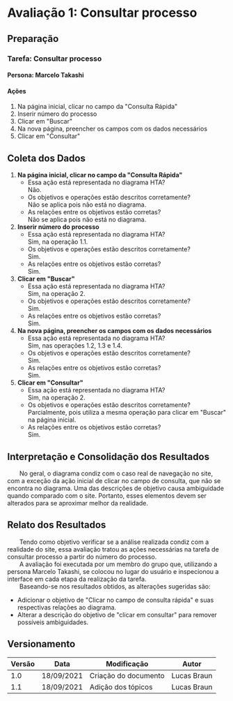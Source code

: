 # Avaliação 1: Consultar processo

## Preparação
### Tarefa: Consultar processo
#### Persona: Marcelo Takashi
#### Ações
1. Na página inicial, clicar no campo da "Consulta Rápida"
2. Inserir número do processo
3. Clicar em "Buscar"
4. Na nova página, preencher os campos com os dados necessários
5. Clicar em "Consultar"

## Coleta dos Dados
1. **Na página inicial, clicar no campo da "Consulta Rápida"**
    - Essa ação está representada no diagrama HTA?<br>Não.
    - Os objetivos e operações estão descritos corretamente?<br>Não se aplica pois não está no diagrama.
    - As relações entre os objetivos estão corretas?<br>Não se aplica pois não está no diagrama.
2. **Inserir número do processo**
    - Essa ação está representada no diagrama HTA?<br>Sim, na operação 1.1.
    - Os objetivos e operações estão descritos corretamente?<br>Sim.
    - As relações entre os objetivos estão corretas?<br>Sim.
3. **Clicar em "Buscar"**
    - Essa ação está representada no diagrama HTA?<br>Sim, na operação 2.
    - Os objetivos e operações estão descritos corretamente?<br>Sim.
    - As relações entre os objetivos estão corretas?<br>Sim.
4. **Na nova página, preencher os campos com os dados necessários**
    - Essa ação está representada no diagrama HTA?<br>Sim, nas operações 1.2, 1.3 e 1.4.
    - Os objetivos e operações estão descritos corretamente?<br>Sim.
    - As relações entre os objetivos estão corretas?<br>Sim.
5. **Clicar em "Consultar"**
    - Essa ação está representada no diagrama HTA?<br>Sim, na operação 2.
    - Os objetivos e operações estão descritos corretamente?<br>Parcialmente, pois utiliza a mesma operação para clicar em "Buscar" na página inicial.
    - As relações entre os objetivos estão corretas?<br>Sim.

## Interpretação e Consolidação dos Resultados
&emsp;&emsp;No geral, o diagrama condiz com o caso real de navegação no site, com a exceção da ação inicial de clicar no campo de consulta, que não se encontra no diagrama. Uma das descrições de objetivo causa ambiguidade quando comparado com o site. Portanto, esses elementos devem ser alterados para se aproximar melhor da realidade.

## Relato dos Resultados
&emsp;&emsp;Tendo como objetivo verificar se a análise realizada condiz com a realidade do site, essa avaliação tratou as ações necessárias na tarefa de consultar processo a partir do número do processo.<br>
&emsp;&emsp;A avaliação foi executada por um membro do grupo que, utilizando a persona Marcelo Takashi, se colocou no lugar do usuário e inspecionou a interface em cada etapa da realização da tarefa.<br>
&emsp;&emsp;Baseando-se nos resultados obtidos, as alterações sugeridas são:

- Adicionar o objetivo de "Clicar no campo de consulta rápida" e suas respectivas relações ao diagrama.
- Alterar a descrição do objetivo de "clicar em consultar" para remover possíveis ambiguidades.

## Versionamento
| Versão | Data | Modificação | Autor |
|--|--|--|--|
| 1.0 | 18/09/2021 | Criação do documento | Lucas Braun |
| 1.1 | 18/09/2021 | Adição dos tópicos | Lucas Braun |
